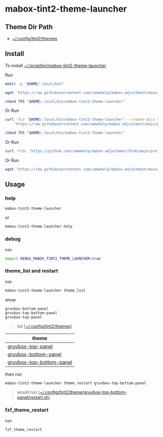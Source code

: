 
# mabox-tint2-theme-launcher


## Theme Dir Path

* [~/.config/tint2/themes](https://github.com/samwhelp/mabox-adjustment/tree/main/project/mabox-adjustment-core/mabox-adjustment/asset/overlay/etc/skel/.config/tint2/themes)


## Install

To install [~/.local/bin/mabox-tint2-theme-launcher](https://github.com/samwhelp/mabox-adjustment/blob/main/project/mabox-tint2-theme-launcher/mabox-tint2-theme-launcher)

Run

``` sh
mkdir -p "$HOME/.local/bin"

wget 'https://raw.githubusercontent.com/samwhelp/mabox-adjustment/main/project/mabox-tint2-theme-launcher/mabox-tint2-theme-launcher' -O "$HOME/.local/bin/mabox-tint2-theme-launcher"

chmod 755 "$HOME/.local/bin/mabox-tint2-theme-launcher"
```

Or Run

``` sh
curl -fLo "$HOME/.local/bin/mabox-tint2-theme-launcher" --create-dirs \
	'https://raw.githubusercontent.com/samwhelp/mabox-adjustment/main/project/mabox-tint2-theme-launcher/mabox-tint2-theme-launcher'

chmod 755 "$HOME/.local/bin/mabox-tint2-theme-launcher"
```

Or Run

``` sh
curl -fsSL 'https://github.com/samwhelp/mabox-adjustment/blob/main/project/mabox-tint2-theme-launcher/remote-install.sh' | bash
```

Or Run

``` sh
wget 'https://raw.githubusercontent.com/samwhelp/mabox-adjustment/main/project/mabox-tint2-theme-launcher/remote-install.sh' -q -O - | bash
```


## Usage


### help

``` sh
mabox-tint2-theme-launcher
```

or

``` sh
mabox-tint2-theme-launcher help
```


### debug

run

``` sh
export DEBUG_MABOX_TINT2_THEME_LAUNCHER=true
```


### theme_list and restart

run

``` sh
mabox-tint2-theme-launcher theme_list
```

show

```
gruvbox-bottom-panel
gruvbox-top-bottom-panel
gruvbox-top-panel
```

> list [[~/.config/tint2/themes](https://github.com/samwhelp/mabox-adjustment/tree/main/project/mabox-adjustment-core/mabox-adjustment/asset/overlay/etc/skel/.config/tint2/themes)]

| theme |
| --- |
| [gruvbox-top-panel](https://github.com/samwhelp/mabox-adjustment/tree/main/project/mabox-adjustment-core/mabox-adjustment/asset/overlay/etc/skel/.config/tint2/themes/gruvbox-top-panel) |
| [gruvbox-bottom-panel](https://github.com/samwhelp/mabox-adjustment/tree/main/project/mabox-adjustment-core/mabox-adjustment/asset/overlay/etc/skel/.config/tint2/themes/gruvbox-top-bottom-panel) |
| [gruvbox-top-bottom-panel](https://github.com/samwhelp/mabox-adjustment/tree/main/project/mabox-adjustment-core/mabox-adjustment/asset/overlay/etc/skel/.config/tint2/themes/gruvbox-top-bottom-panel) |


then run

``` sh
mabox-tint2-theme-launcher theme_restart gruvbox-top-bottom-panel
```

> would run [[~/.config/tint2/theme/gruvbox-top-bottom-panel/restart.sh](https://github.com/samwhelp/mabox-adjustment/blob/main/project/mabox-adjustment-core/mabox-adjustment/asset/overlay/etc/skel/.config/tint2/themes/gruvbox-top-bottom-panel/restart.sh)]


### fzf_theme_restart

run

``` sh
fzf_theme_restart
```
